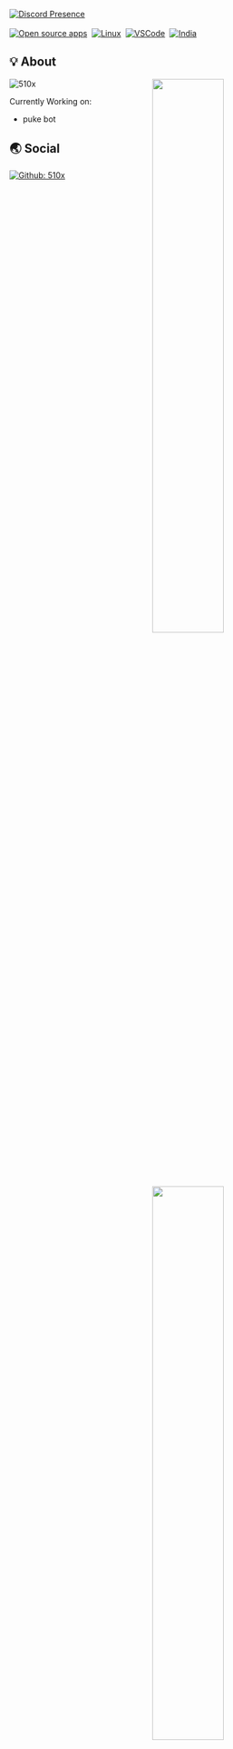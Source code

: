 <a href="https://discord.com/users/792520434893324339" target="_blank"><img src=https://lanyard.cnrad.dev/api/792520434893324339 alt="Discord Presence"></a><br><br><a href="https://opensource.org"><img src="https://img.shields.io/badge/foss%20-%2335BF5C.svg?style=for-the-badge&logo=open-source-initiative&logoColor=black" alt="Open source apps"></a>
&nbsp;<a href="https://endeavouros.com/"><img src="https://img.shields.io/badge/LINUX-orange?style=for-the-badge&logo=Linux&logoColor=black" alt="Linux"></a>
&nbsp;<a href="https://code.visualstudio.com/"><img src="https://img.shields.io/badge/Visual%20Studio%20Code-blue?style=for-the-badge&logo=Visual%20Studio%20Code&logoColor=black" alt="VSCode"></a>
&nbsp;<a href="https://en.wikipedia.org/wiki/India"><img src="https://img.shields.io/badge/INDIA-red?style=for-the-badge&logo=Google%20Earth&logoColor=black" alt="India"></a></h1>
  
## 💡 About
<a href="https://github.com/510x">
  <img align="right" width="50%" src="https://github-readme-stats.vercel.app/api?username=510x&theme=dark&show_icons=true)">
  <img align="right" width="50%" src="https://github-readme-streak-stats.herokuapp.com/?user=510x&theme=dark">
</a>

![510x](https://komarev.com/ghpvc/?username=510x)

Currently Working on:

- puke bot

## 🌏 Social

[![Github: 510x](https://img.shields.io/github/followers/510x?labelColor=24292E&color=24292E&label=github%20510x&logo=github&logoColor=FFFFFF&style=for-the-badge)](https://github.com/510x)<br>
